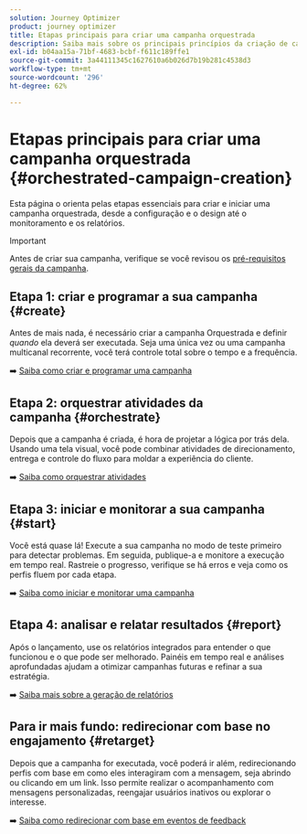 ```yaml
---
solution: Journey Optimizer
product: journey optimizer
title: Etapas principais para criar uma campanha orquestrada
description: Saiba mais sobre os principais princípios da criação de campanhas orquestradas com o Adobe Journey Optimizer
exl-id: b04aa15a-71bf-4683-bcbf-f611c189ffe1
source-git-commit: 3a44111345c1627610a6b026d7b19b281c4538d3
workflow-type: tm+mt
source-wordcount: '296'
ht-degree: 62%

---
```



# Etapas principais para criar uma campanha orquestrada {#orchestrated-campaign-creation}

Esta página o orienta pelas etapas essenciais para criar e iniciar uma campanha orquestrada, desde a configuração e o design até o monitoramento e os relatórios.

<!--
<table style="table-layout:fixed"><tr style="border: 0; text-align: center;" >
<td><a href="#create"><img alt="Create & schedule your campaign" src="../../channels/assets/do-not-localize/email.png"></a><br/><a href="#create"><strong>Create & schedule your campaign</strong></a></td>
<td><a href="#orchestrate"><img alt="Orchestrate campaign activities" src="../../channels/assets/do-not-localize/sms.png"></a><br/><a href="#orchestrate"><strong>Orchestrate campaign activities</strong></a></td>
<td><a href="#start"><img alt="Start & monitor your campaign" src="../../channels/assets/do-not-localize/push.png"></a><a href="#start"><strong>Start & monitor your campaign</strong></a></td>
<td><a href="#report"><img alt="Analyze & report on results" src="../../channels/assets/do-not-localize/push.png"></a><a href="#report"><strong>Analyze & report on results</strong></a></td>
</tr></table>-->

>[!IMPORTANT]
>
>Antes de criar sua campanha, verifique se você revisou os [pré-requisitos gerais da campanha](../campaigns/get-started-with-campaigns.md#prerequisites).

## Etapa 1: criar e programar a sua campanha {#create}

Antes de mais nada, é necessário criar a campanha Orquestrada e definir *quando* ela deverá ser executada. Seja uma única vez ou uma campanha multicanal recorrente, você terá controle total sobre o tempo e a frequência.

➡️ [Saiba como criar e programar uma campanha](../orchestrated/create-orchestrated-campaign.md)

## Etapa 2: orquestrar atividades da campanha {#orchestrate}

Depois que a campanha é criada, é hora de projetar a lógica por trás dela. Usando uma tela visual, você pode combinar atividades de direcionamento, entrega e controle do fluxo para moldar a experiência do cliente.

➡️ [Saiba como orquestrar atividades](../orchestrated/orchestrate-activities.md)

## Etapa 3: iniciar e monitorar a sua campanha {#start}

Você está quase lá! Execute a sua campanha no modo de teste primeiro para detectar problemas. Em seguida, publique-a e monitore a execução em tempo real. Rastreie o progresso, verifique se há erros e veja como os perfis fluem por cada etapa.

➡️ [Saiba como iniciar e monitorar uma campanha](../orchestrated/start-monitor-campaigns.md)

## Etapa 4: analisar e relatar resultados {#report}

Após o lançamento, use os relatórios integrados para entender o que funcionou e o que pode ser melhorado. Painéis em tempo real e análises aprofundadas ajudam a otimizar campanhas futuras e refinar a sua estratégia.

➡️ [Saiba mais sobre a geração de relatórios](../orchestrated/reporting-campaigns.md)

## Para ir mais fundo: redirecionar com base no engajamento {#retarget}

Depois que a campanha for executada, você poderá ir além, redirecionando perfis com base em como eles interagiram com a mensagem, seja abrindo ou clicando em um link. Isso permite realizar o acompanhamento com mensagens personalizadas, reengajar usuários inativos ou explorar o interesse.

➡️ [Saiba como redirecionar com base em eventos de feedback](../orchestrated/retarget.md)
